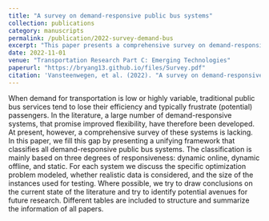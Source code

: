 ```yaml
---
title: "A survey on demand-responsive public bus systems"
collection: publications
category: manuscripts
permalink: /publication/2022-survey-demand-bus
excerpt: "This paper presents a comprehensive survey on demand-responsive public bus systems, reviewing models, algorithms, and practical applications. This was a joint work with other researchers as well."
date: 2022-11-01
venue: "Transportation Research Part C: Emerging Technologies"
paperurl: "https://bryang13.github.io/files/Survey.pdf"
citation: 'Vansteenwegen, et al. (2022). "A survey on demand-responsive public bus systems." <i>Transportation Research Part C: Emerging Technologies</i>, 137, 103573. <a href="https://doi.org/10.1016/j.trc.2022.103573">https://doi.org/10.1016/j.trc.2022.103573</a>'
---
```

When demand for transportation is low or highly variable, traditional public bus services tend to lose their efficiency and typically frustrate (potential) passengers. In the literature, a large number of demand-responsive systems, that promise improved flexibility, have therefore been developed. At present, however, a comprehensive survey of these systems is lacking. In this paper, we fill this gap by presenting a unifying framework that classifies all demand-responsive public bus systems. The classification is mainly based on three degrees of responsiveness: dynamic online, dynamic offline, and static. For each system we discuss the specific optimization problem modeled, whether realistic data is considered, and the size of the instances used for testing. Where possible, we try to draw conclusions on the current state of the literature and try to identify potential avenues for future research. Different tables are included to structure and summarize the information of all papers.
